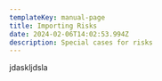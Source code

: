 ```yaml
---
templateKey: manual-page
title: Importing Risks
date: 2024-02-06T14:02:53.994Z
description: Special cases for risks
---
```

jdaskljdsla